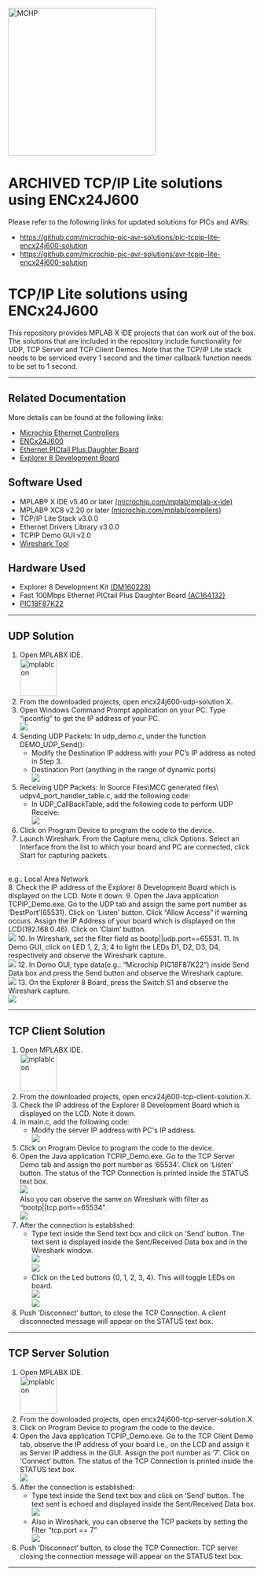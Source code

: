 <!-- Please do not change this html logo with link -->
<a href="https://www.microchip.com" rel="nofollow"><img src="images/microchip.png" alt="MCHP" width="300"/></a>

# ******ARCHIVED****** TCP/IP Lite solutions using ENCx24J600

Please refer to the following links for updated solutions for PICs and AVRs:

- https://github.com/microchip-pic-avr-solutions/pic-tcpip-lite-encx24j600-solution
- https://github.com/microchip-pic-avr-solutions/avr-tcpip-lite-encx24j600-solution

# TCP/IP Lite solutions using ENCx24J600

This repository provides MPLAB X IDE projects that can work out of the box. The solutions that are included in the repository include functionality for UDP, TCP Server and TCP Client Demos. Note that the TCP/IP Lite stack needs to be serviced every 1 second and the timer callback function needs to be set to 1 second.

---

## Related Documentation

More details can be found at the following links:
- [Microchip Ethernet Controllers](https://www.microchip.com/design-centers/ethernet/ethernet-devices/products/ethernet-controllers)
- [ENCx24J600](https://www.microchip.com/wwwproducts/en/en541877)
- [Ethernet PICtail Plus Daughter Board](https://www.microchip.com/DevelopmentTools/ProductDetails/PartNO/AC164132)
- [Explorer 8 Development Board](https://www.microchip.com/promo/explorer-8-development-board)


## Software Used

- MPLAB® X IDE v5.40 or later [(microchip.com/mplab/mplab-x-ide)](http://www.microchip.com/mplab/mplab-x-ide)
- MPLAB® XC8 v2.20 or later [(microchip.com/mplab/compilers)](http://www.microchip.com/mplab/compilers)
- TCP/IP Lite Stack v3.0.0
- Ethernet Drivers Library v3.0.0
- TCPIP Demo GUI v2.0
- [Wireshark Tool](https://www.wireshark.org/)

## Hardware Used

- Explorer 8 Development Kit [(DM160228)](https://www.microchip.com/Developmenttools/ProductDetails/DM160228)
- Fast 100Mbps Ethernet PICtail Plus Daughter Board [(AC164132)](https://www.microchip.com/DevelopmentTools/ProductDetails/PartNO/AC164132)
- [PIC18F87K22](https://www.microchip.com/wwwproducts/en/PIC18F87K22)

---

## UDP Solution

1. Open MPLABX IDE.
<br><img src="images/mplabIcon.png" alt="mplabIcon" width="75"/>
2. From the downloaded projects, open encx24j600-udp-solution.X.
3.	Open Windows Command Prompt application on your PC. Type “ipconfig” to get the IP address of your PC.
<br><img src="images/enc24j600/udpSolution/ipConfig.png">
4.	Sending UDP Packets: In udp_demo.c, under the function DEMO_UDP_Send():
    - Modify the Destination IP address with your PC’s IP address as noted in Step 3.
    - Destination Port (anything in the range of dynamic ports)
    <br><img src="images/enc24j600/udpSolution/destinationPort.png">
5.	Receiving UDP Packets: In Source Files\MCC generated files\ udpv4_port_handler_table.c, add the following code:
    - In UDP_CallBackTable, add the following code to perform UDP Receive:
    <br><img src="images/enc24j600/udpSolution/udpReceive.png">
6.	Click on Program Device to program the code to the device.
7. Launch Wireshark. From the Capture menu, click Options.
Select an Interface from the list to which your board and PC are connected, click Start for capturing packets.
<br>
e.g.: Local Area Network
<br>
8. Check the IP address of the Explorer 8 Development Board which is displayed on the LCD. Note it down.
9.	Open the Java application TCPIP_Demo.exe. Go to the UDP tab and assign the same port number as ‘DestPort’(65531). Click on ‘Listen’ button. Click “Allow Access” if warning occurs. Assign the IP Address of your board which is displayed on the LCD(192.168.0.46). Click on ‘Claim’ button.
<br><img src="images/enc24j600/udpSolution/udpDemoGUI.png">
10.	In Wireshark, set the filter field as bootp||udp.port==65531.
11.	In Demo GUI, click on LED 1, 2, 3, 4 to light the LEDs D1, D2, D3, D4, respectively and observe the Wireshark capture. 
<br><img src="images/enc24j600/udpSolution/udpWiresharkPacket.png">
12.	In Demo GUI, type data(e.g.: “Microchip PIC18F87K22”) inside Send Data box and press the Send button and observe the Wireshark capture.
<br><img src="images/enc24j600/udpSolution/udpWiresharkSend.png">
13.	On the Explorer 8 Board, press the Switch S1 and observe the Wireshark capture. 
<br><img src="images/enc24j600/udpSolution/udpWiresharkReceive.png">

---

## TCP Client Solution

1. Open MPLABX IDE.
<br><img src="images/mplabIcon.png" alt="mplabIcon" width="75"/>
2. From the downloaded projects, open encx24j600-tcp-client-solution.X.
3. Check the IP address of the Explorer 8 Development Board which is displayed on the LCD. Note it down.
4.	In main.c, add the following code:
    - Modify the server IP address with PC's IP address.
<br><img src="images/enc24j600/tcpClientSolution/ipAddress.png">
4.	Click on Program Device to program the code to the device.
5.	Open the Java application TCPIP_Demo.exe. Go to the TCP Server Demo tab and assign the port number as ‘65534’. Click on ‘Listen’ button. The status of the TCP Connection is printed inside the STATUS text box.
<br><img src="images/enc24j600/tcpClientSolution/tcpClientDemoGUI.png">
<br>Also you can observe the same on Wireshark with filter as “bootp||tcp.port==65534”.
<br><img src="images/enc24j600/tcpClientSolution/tcpClientWiresharkPacket.png">
6.	After the connection is established:
    - Type text inside the Send text box and click on ‘Send’ button. The text sent is displayed inside the Sent/Received Data box and in the Wireshark window.
    <br><img src="images/enc24j600/tcpClientSolution/tcpClientDemoSend.png">
    <br><img src="images/enc24j600/tcpClientSolution/tcpClientWiresharkSend.png">
    - Click on the Led buttons {0, 1, 2, 3, 4}. This will toggle LEDs on board.
    <br><img src="images/enc24j600/tcpClientSolution/tcpClientDemoReceive.png">
    <br><img src="images/enc24j600/tcpClientSolution/tcpClientWiresharkReceive.png">
7.	Push ‘Disconnect’ button, to close the TCP Connection. A client disconnected message will appear on the STATUS text box.  

---

## TCP Server Solution

1. Open MPLABX IDE.
<br><img src="images/mplabIcon.png" alt="mplabIcon" width="75"/>
2. From the downloaded projects, open encx24j600-tcp-server-solution.X.
3.	Click on Program Device to program the code to the device.
4.	Open the Java application TCPIP_Demo.exe. Go to the TCP Client Demo tab, observe the IP address of your board i.e., on the LCD and assign it as Server IP address in the GUI. Assign the port number as ‘7’. Click on ‘Connect’ button. The status of the TCP Connection is printed inside the STATUS text box.
<br><img src="images/enc24j600/tcpServerSolution/tcpServerDemoGUI.png">
5.	After the connection is established:
    - Type text inside the Send text box and click on ‘Send’ button. The text sent is echoed and displayed inside the Sent/Received Data box.
    <br><img src="images/enc24j600/tcpServerSolution/tcpServerDemoSend.png">
    - Also in Wireshark, you can observe the TCP packets by setting the filter “tcp.port == 7” 
    <br><img src="images/enc24j600/tcpServerSolution/tcpServerWiresharkSend.png">
6.	Push ‘Disconnect’ button, to close the TCP Connection. TCP server closing the connection message will appear on the STATUS text box.

---
